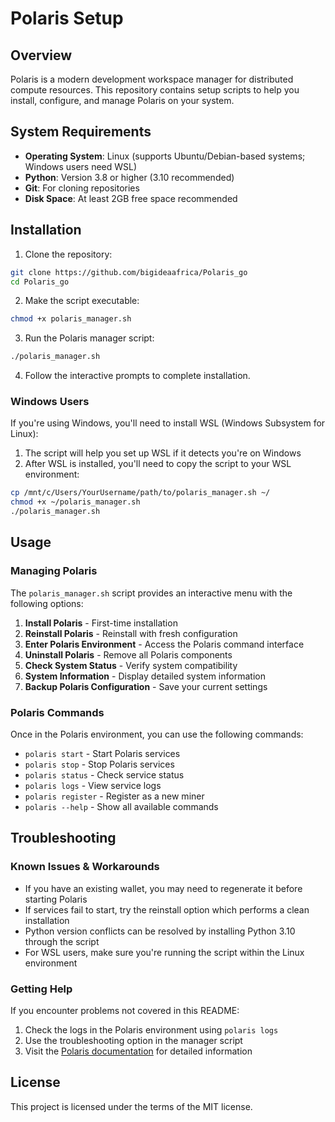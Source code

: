 # Polaris Setup

## Overview

Polaris is a modern development workspace manager for distributed compute resources. This repository contains setup scripts to help you install, configure, and manage Polaris on your system.

## System Requirements

- **Operating System**: Linux (supports Ubuntu/Debian-based systems; Windows users need WSL)
- **Python**: Version 3.8 or higher (3.10 recommended)
- **Git**: For cloning repositories
- **Disk Space**: At least 2GB free space recommended

## Installation

1. Clone the repository:
```bash
git clone https://github.com/bigideaafrica/Polaris_go
cd Polaris_go
```

2. Make the script executable:
```bash
chmod +x polaris_manager.sh
```

3. Run the Polaris manager script:
```bash
./polaris_manager.sh
```

4. Follow the interactive prompts to complete installation.

### Windows Users

If you're using Windows, you'll need to install WSL (Windows Subsystem for Linux):

1. The script will help you set up WSL if it detects you're on Windows
2. After WSL is installed, you'll need to copy the script to your WSL environment:
```bash
cp /mnt/c/Users/YourUsername/path/to/polaris_manager.sh ~/
chmod +x ~/polaris_manager.sh
./polaris_manager.sh
```

## Usage

### Managing Polaris

The `polaris_manager.sh` script provides an interactive menu with the following options:

1. **Install Polaris** - First-time installation
2. **Reinstall Polaris** - Reinstall with fresh configuration
3. **Enter Polaris Environment** - Access the Polaris command interface
4. **Uninstall Polaris** - Remove all Polaris components
5. **Check System Status** - Verify system compatibility
6. **System Information** - Display detailed system information
7. **Backup Polaris Configuration** - Save your current settings

### Polaris Commands

Once in the Polaris environment, you can use the following commands:

- `polaris start` - Start Polaris services
- `polaris stop` - Stop Polaris services
- `polaris status` - Check service status
- `polaris logs` - View service logs
- `polaris register` - Register as a new miner
- `polaris --help` - Show all available commands

## Troubleshooting

### Known Issues & Workarounds

- If you have an existing wallet, you may need to regenerate it before starting Polaris
- If services fail to start, try the reinstall option which performs a clean installation
- Python version conflicts can be resolved by installing Python 3.10 through the script
- For WSL users, make sure you're running the script within the Linux environment

### Getting Help

If you encounter problems not covered in this README:

1. Check the logs in the Polaris environment using `polaris logs`
2. Use the troubleshooting option in the manager script
3. Visit the [Polaris documentation](https://github.com/bigideaafrica/polariscloud.git) for detailed information

## License

This project is licensed under the terms of the MIT license.
